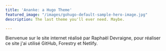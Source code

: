 ```yaml
---
title: 'Ananke: a Hugo Theme'
featured_image: "/images/gohugo-default-sample-hero-image.jpg"
description: The last theme you'll ever need. Maybe.

---
```

Bienvenue sur le site internet réalisé par Raphaël Devraigne, pour réaliser ce site j'ai utilisé GitHub, Forestry et Netlify.